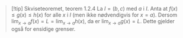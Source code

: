 > [!tip] Skviseteoremet, teorem 1.2.4
> La $I = (b,c)$ med $a$ i $I$. Anta at $f(x) \leq g(x) \leq h(x)$ for alle $x$ i $I$ (men ikke nødvendigvis for $x = a$). 
> Dersom $\lim_{x \longrightarrow a } f(x) = L = \lim_{x\longrightarrow a }h(x)$, da er $\lim_{x \longrightarrow a } g(x) = L$.
> Dette gjelder også for ensidige grenser. 

